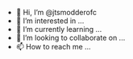 - 👋 Hi, I’m @jtsmodderofc
- 👀 I’m interested in ...
- 🌱 I’m currently learning ...
- 💞️ I’m looking to collaborate on ...
- 📫 How to reach me ...

<!---
jtsmodderofc/jtsmodderofc is a ✨ special ✨ repository because its `README.md` (this file) appears on your GitHub profile.
You can click the Preview link to take a look at your changes.
--->
